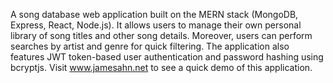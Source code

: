 A song database web application built on the MERN stack (MongoDB, Express, React, Node.js). It allows users to manage their own personal library of song titles and other song details. Moreover, users can perform searches by artist and genre for quick filtering. The application also features JWT token-based user authentication and password hashing using bcryptjs. Visit www.jamesahn.net to see a quick demo of this application.
